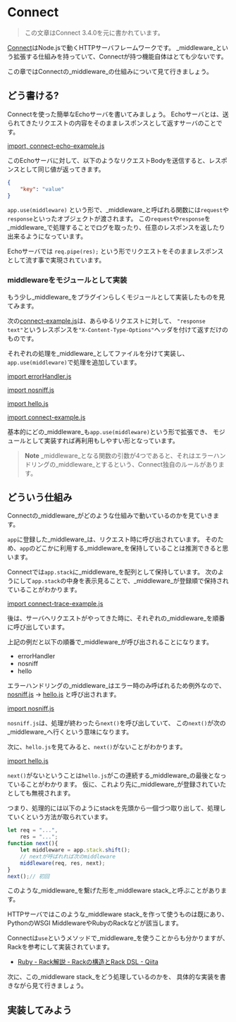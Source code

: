 # Connect

> この文章はConnect 3.4.0を元に書かれています。

[Connect](https://github.com/senchalabs/connect "Connect")はNode.jsで動くHTTPサーバフレームワークです。
_middleware_という拡張する仕組みを持っていて、Connectが持つ機能自体はとても少ないです。

この章ではConnectの_middleware_の仕組みについて見て行きましょう。

## どう書ける?

Connectを使った簡単なEchoサーバを書いてみましょう。
Echoサーバとは、送られてきたリクエストの内容をそのままレスポンスとして返すサーバのことです。

[import, connect-echo-example.js](../../src/connect/connect-echo-example.js)

このEchoサーバに対して、以下のようなリクエストBodyを送信すると、レスポンスとして同じ値が返ってきます。

```json
{
    "key": "value"
}
```

`app.use(middleware)` という形で、_middleware_と呼ばれる関数には`request`や`response`といったオブジェクトが渡されます。
この`request`や`response`を_middleware_で処理することでログを取ったり、任意のレスポンスを返したり出来るようになっています。

Echoサーバでは `req.pipe(res);` という形でリクエストをそのままレスポンスとして流す事で実現されています。

### middlewareをモジュールとして実装

もう少し_middleware_をプラグインらしくモジュールとして実装したものを見てみます。

次の[connect-example.js](#connect-example.js)は、あらゆるリクエストに対して、
`"response text"`というレスポンスを`"X-Content-Type-Options"`ヘッダを付けて返すだけのものです。

それぞれの処理を_middleware_としてファイルを分けて実装し、`app.use(middleware)`で処理を追加しています。

[import errorHandler.js](../../src/connect/errorHandler.js)

[import nosniff.js](../../src/connect/nosniff.js)

[import hello.js](../../src/connect/hello.js)

[import connect-example.js](../../src/connect/connect-example.js)

基本的にどの_middleware_も`app.use(middleware)`という形で拡張でき、
モジュールとして実装すれば再利用もしやすい形となっています。

> **Note** _middleware_となる関数の引数が4つであると、それはエラーハンドリングの_middleware_とするという、Connect独自のルールがあります。

## どういう仕組み

Connectの_middleware_がどのような仕組みで動いているのかを見ていきます。

`app`に登録した_middleware_は、リクエスト時に呼び出されています。
そのため、`app`のどこかに利用する_middleware_を保持していることは推測できると思います。

Connectでは`app.stack`に_middleware_を配列として保持しています。
次のようにして`app.stack`の中身を表示見ることで、_middleware_が登録順で保持されていることがわかります。

[import connect-trace-example.js](../../src/connect/connect-trace-example.js)

後は、サーバへリクエストがやってきた時に、それぞれの_middleware_を順番に呼び出しています。

上記の例だと以下の順番で_middleware_が呼び出されることになります。

- errorHandler
- nosniff
- hello

エラーハンドリングの_middleware_はエラー時のみ呼ばれるため例外なので、
[nosniff.js](#nosniff.js) -> [hello.js](#hello.js) と呼び出されます。

[import nosniff.js](../../src/connect/nosniff.js)

`nosniff.js`は、処理が終わったら`next()`を呼び出していて、
この`next()`が次の_middleware_へ行くという意味になります。

次に、`hello.js`を見てみると、`next()`がないことがわかります。

[import hello.js](../../src/connect/hello.js)

`next()`がないということは`hello.js`がこの連続する_middleware_の最後となっていることがわかります。
仮に、これより先に_middleware_が登録されていたとしても無視されます。

つまり、処理的には以下のようにstackを先頭から一個づつ取り出して、処理していくという方法が取られています。

```js
let req = "...",
    res = "...";
function next(){
    let middleware = app.stack.shift();
    // nextが呼ばれれば次のmiddleware
    middleware(req, res, next);
}
next();// 初回
```


このような_middleware_を繋げた形を_middleware stack_と呼ぶことがあります。

HTTPサーバではこのような_middleware stack_を作って使うものは既にあり、
PythonのWSGI MiddlewareやRubyのRackなどが該当します。

Connectは`use`というメソッドで_middleware_を使うことからも分かりますが、
Rackを参考にして実装されています。

- [Ruby - Rack解説 - Rackの構造とRack DSL - Qiita](http://qiita.com/higuma/items/838f4f58bc4a0645950a#2-5 "Ruby - Rack解説 - Rackの構造とRack DSL - Qiita")

次に、この_middleware stack_をどう処理しているのかを、
具体的な実装を書きながら見て行きましょう。

## 実装してみよう